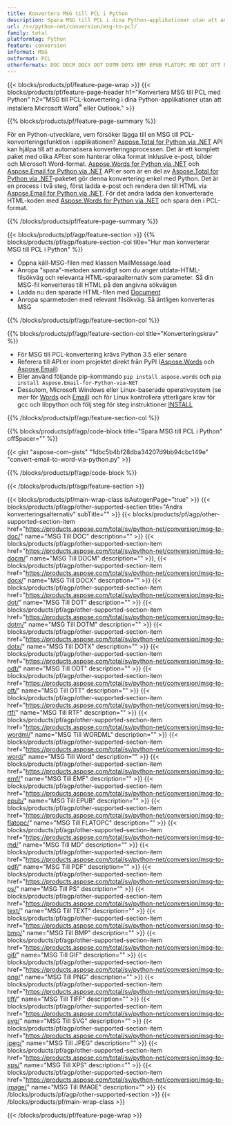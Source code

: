 ```yaml
---
title: Konvertera MSG till PCL i Python
description: Spara MSG till PCL i dina Python-applikationer utan att använda Microsoft Outlook eller Word 
url: /sv/python-net/conversion/msg-to-pcl/
family: total
platformtag: Python
feature: conversion
informat: MSG
outformat: PCL
otherformats: DOC DOCM DOCX DOT DOTM DOTX EMF EPUB FLATOPC MD ODT OTT PCL PDF PS RTF TEXT WORD WORDML BMP GIF IMAGE JPEG TIFF PNG SVG XPS
---
```

{{< blocks/products/pf/feature-page-wrap >}}
{{< blocks/products/pf/feature-page-header h1="Konvertera MSG till PCL med Python" h2="MSG till PCL-konvertering i dina Python-applikationer utan att installera Microsoft Word<sup>&reg;</sup> eller Outlook." >}}

{{% blocks/products/pf/feature-page-summary %}}

För en Python-utvecklare, vem försöker lägga till en MSG till PCL-konverteringsfunktion i applikationen? [Aspose.Total for Python via .NET](https://products.aspose.com/total/python-net/) API kan hjälpa till att automatisera konverteringsprocessen. Det är ett komplett paket med olika API:er som hanterar olika format inklusive e-post, bilder och Microsoft Word-format. [Aspose.Words for Python via .NET](https://products.aspose.com/words/python-net/) och [Aspose.Email for Python via .NET](https://products.aspose.com/email/python-net/) API:er som är en del av [Aspose.Total for Python via .NET](https://products.aspose.com/total/python-net/)-paketet gör denna konvertering enkel med Python. Det är en process i två steg, först ladda e-post och rendera den till HTML via [Aspose.Email for Python via .NET](https://products.aspose.com/email/python-net/). För det andra ladda den konverterade HTML-koden med [Aspose.Words for Python via .NET](https://products.aspose.com/words/python-net/) och spara den i PCL-format.

{{% /blocks/products/pf/feature-page-summary %}}

{{< blocks/products/pf/agp/feature-section >}}
{{% blocks/products/pf/agp/feature-section-col title="Hur man konverterar MSG till PCL i Python" %}}

- Öppna käll-MSG-filen med klassen MailMessage.load
- Anropa "spara"-metoden samtidigt som du anger utdata-HTML-filsökväg och relevanta HTML-sparaalternativ som parameter. Så din MSG-fil konverteras till HTML på den angivna sökvägen
- Ladda nu den sparade HTML-filen med [Document](https://reference.aspose.com/words/python-net/aspose.words/document/)
- Anropa sparmetoden med relevant filsökväg. Så äntligen konverteras MSG

{{% /blocks/products/pf/agp/feature-section-col %}}

{{% blocks/products/pf/agp/feature-section-col title="Konverteringskrav" %}}

- För MSG till PCL-konvertering krävs Python 3.5 eller senare
- Referera till API:er inom projektet direkt från PyPI ([Aspose.Words](https://pypi.org/project/aspose-words/) och [Aspose.Email](https://pypi.org/project/Aspose.Email-for-Python-via-NET/))
- Eller använd följande pip-kommando ```pip install aspose.words``` och ```pip install Aspose.Email-for-Python-via-NET``` 
- Dessutom, Microsoft Windows eller Linux-baserade operativsystem (se mer för [Words](https://docs.aspose.com/words/python-net/system-requirements/) och [Email](https://docs.aspose.com/email/python-net/system-requirements/)) och för Linux kontrollera ytterligare krav för gcc och libpython och följ steg för steg instruktioner [INSTALL](https://docs.aspose.com/words/python-net/installation/)
 

{{% /blocks/products/pf/agp/feature-section-col %}}

{{% blocks/products/pf/agp/code-block title="Spara MSG till PCL i Python" offSpacer="" %}}

{{< gist "aspose-com-gists" "1dbc5b4bf28dba34207d9bb94cbc149e" "convert-email-to-word-via-python.py" >}}

{{% /blocks/products/pf/agp/code-block %}}

{{< /blocks/products/pf/agp/feature-section >}}

{{< blocks/products/pf/main-wrap-class isAutogenPage="true" >}}
{{< blocks/products/pf/agp/other-supported-section title="Andra konverteringsalternativ" subTitle="" >}}
{{< blocks/products/pf/agp/other-supported-section-item href="https://products.aspose.com/total/sv/python-net/conversion/msg-to-doc/" name="MSG Till DOC" description="" >}}
{{< blocks/products/pf/agp/other-supported-section-item href="https://products.aspose.com/total/sv/python-net/conversion/msg-to-docm/" name="MSG Till DOCM" description="" >}},
{{< blocks/products/pf/agp/other-supported-section-item href="https://products.aspose.com/total/sv/python-net/conversion/msg-to-docx/" name="MSG Till DOCX" description="" >}}
{{< blocks/products/pf/agp/other-supported-section-item href="https://products.aspose.com/total/sv/python-net/conversion/msg-to-dot/" name="MSG Till DOT" description="" >}}
{{< blocks/products/pf/agp/other-supported-section-item href="https://products.aspose.com/total/sv/python-net/conversion/msg-to-dotm/" name="MSG Till DOTM" description="" >}}
{{< blocks/products/pf/agp/other-supported-section-item href="https://products.aspose.com/total/sv/python-net/conversion/msg-to-dotx/" name="MSG Till DOTX" description="" >}}
{{< blocks/products/pf/agp/other-supported-section-item href="https://products.aspose.com/total/sv/python-net/conversion/msg-to-odt/" name="MSG Till ODT" description="" >}}
{{< blocks/products/pf/agp/other-supported-section-item href="https://products.aspose.com/total/sv/python-net/conversion/msg-to-ott/" name="MSG Till OTT" description="" >}}
{{< blocks/products/pf/agp/other-supported-section-item href="https://products.aspose.com/total/sv/python-net/conversion/msg-to-rtf/" name="MSG Till RTF" description="" >}}
{{< blocks/products/pf/agp/other-supported-section-item href="https://products.aspose.com/total/sv/python-net/conversion/msg-to-wordml/" name="MSG Till WORDML" description="" >}}
{{< blocks/products/pf/agp/other-supported-section-item href="https://products.aspose.com/total/sv/python-net/conversion/msg-to-word/" name="MSG Till Word" description="" >}}
{{< blocks/products/pf/agp/other-supported-section-item href="https://products.aspose.com/total/sv/python-net/conversion/msg-to-emf/" name="MSG Till EMF" description="" >}}
{{< blocks/products/pf/agp/other-supported-section-item href="https://products.aspose.com/total/sv/python-net/conversion/msg-to-epub/" name="MSG Till EPUB" description="" >}}
{{< blocks/products/pf/agp/other-supported-section-item href="https://products.aspose.com/total/sv/python-net/conversion/msg-to-flatopc/" name="MSG Till FLATOPC" description="" >}}
{{< blocks/products/pf/agp/other-supported-section-item href="https://products.aspose.com/total/sv/python-net/conversion/msg-to-md/" name="MSG Till MD" description="" >}}
{{< blocks/products/pf/agp/other-supported-section-item href="https://products.aspose.com/total/sv/python-net/conversion/msg-to-pdf/" name="MSG Till PDF" description="" >}}
{{< blocks/products/pf/agp/other-supported-section-item href="https://products.aspose.com/total/sv/python-net/conversion/msg-to-ps/" name="MSG Till PS" description="" >}}
{{< blocks/products/pf/agp/other-supported-section-item href="https://products.aspose.com/total/sv/python-net/conversion/msg-to-text/" name="MSG Till TEXT" description="" >}}
{{< blocks/products/pf/agp/other-supported-section-item href="https://products.aspose.com/total/sv/python-net/conversion/msg-to-bmp/" name="MSG Till BMP" description="" >}}
{{< blocks/products/pf/agp/other-supported-section-item href="https://products.aspose.com/total/sv/python-net/conversion/msg-to-gif/" name="MSG Till GIF" description="" >}}
{{< blocks/products/pf/agp/other-supported-section-item href="https://products.aspose.com/total/sv/python-net/conversion/msg-to-png/" name="MSG Till PNG" description="" >}}
{{< blocks/products/pf/agp/other-supported-section-item href="https://products.aspose.com/total/sv/python-net/conversion/msg-to-tiff/" name="MSG Till TIFF" description="" >}}
{{< blocks/products/pf/agp/other-supported-section-item href="https://products.aspose.com/total/sv/python-net/conversion/msg-to-svg/" name="MSG Till SVG" description="" >}}
{{< blocks/products/pf/agp/other-supported-section-item href="https://products.aspose.com/total/sv/python-net/conversion/msg-to-jpeg/" name="MSG Till JPEG" description="" >}}
{{< blocks/products/pf/agp/other-supported-section-item href="https://products.aspose.com/total/sv/python-net/conversion/msg-to-xps/" name="MSG Till XPS" description="" >}}
{{< blocks/products/pf/agp/other-supported-section-item href="https://products.aspose.com/total/sv/python-net/conversion/msg-to-image/" name="MSG Till IMAGE" description="" >}}
{{< /blocks/products/pf/agp/other-supported-section >}}
{{< /blocks/products/pf/main-wrap-class >}}

{{< /blocks/products/pf/feature-page-wrap >}}
